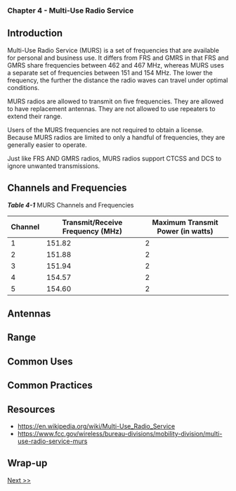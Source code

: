 ### Chapter 4 - Multi-Use Radio Service

## Introduction

Multi-Use Radio Service (MURS) is a set of frequencies that are available for personal and business use. It differs from FRS and GMRS in that FRS and GMRS share frequencies between 462 and 467 MHz, whereas MURS uses a separate set of frequencies between 151 and 154 MHz. The lower the frequency, the further the distance the radio waves can travel under optimal conditions.

MURS radios are allowed to transmit on five frequencies. They are allowed to have replacement antennas. They are not allowed to use repeaters to extend their range.

Users of the MURS frequencies are not required to obtain a license. Because MURS radios are limited to only a handful of frequencies, they are generally easier to operate.

Just like FRS AND GMRS radios, MURS radios support CTCSS and DCS to ignore unwanted transmissions.

## Channels and Frequencies

_**Table 4-1**_ MURS Channels and Frequencies

| Channel | Transmit/Receive Frequency (MHz) | Maximum Transmit Power (in watts) |
|---|---|---|
| 1 | 151.82 | 2 |
| 2 | 151.88 | 2 |
| 3 | 151.94 | 2 |
| 4 | 154.57 | 2 |
| 5 | 154.60 | 2 |

## Antennas
## Range
## Common Uses
## Common Practices
## Resources

* https://en.wikipedia.org/wiki/Multi-Use_Radio_Service
* https://www.fcc.gov/wireless/bureau-divisions/mobility-division/multi-use-radio-service-murs

## Wrap-up

[Next >>](060-chapter-05.md)
